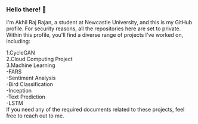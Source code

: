 ### Hello there! 👋
I'm Akhil Raj Rajan, a student at Newcastle University, and this is my GitHub profile. For security reasons, all the repositories here are set to private. Within this profile, you'll find a diverse range of projects I've worked on, including:

1.CycleGAN   
2.Cloud Computing Project  
3.Machine Learning   
   -FARS    
   -Sentiment Analysis   
   -Bird Classification    
   -Inception  
   -Text Prediction   
    -LSTM    
If you need any of the required documents related to these projects, feel free to reach out to me.
